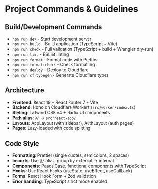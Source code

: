 # Project Commands & Guidelines

## Build/Development Commands
- `npm run dev` - Start development server
- `npm run build` - Build application (TypeScript + Vite)
- `npm run check` - Full validation (TypeScript + build + Wrangler dry-run)
- `npm run lint` - ESLint linting
- `npm run format` - Format code with Prettier
- `npm run format:check` - Check formatting
- `npm run deploy` - Deploy to Cloudflare
- `npm run cf-typegen` - Generate Cloudflare types

## Architecture
- **Frontend**: React 19 + React Router 7 + Vite
- **Backend**: Hono on Cloudflare Workers (`src/worker/index.ts`)
- **Styling**: Tailwind CSS v4 + Radix UI components
- **Path alias**: `@/` → `src/react-app/`
- **Layouts**: AppLayout (with sidebar), AuthLayout (auth pages)
- **Pages**: Lazy-loaded with code splitting

## Code Style
- **Formatting**: Prettier (single quotes, semicolons, 2 spaces)
- **Imports**: Use `@/` alias, group by external → internal
- **Components**: PascalCase, functional components with TypeScript
- **Hooks**: Use React hooks (useState, useEffect, useCallback)
- **Forms**: React Hook Form + Zod validation
- **Error handling**: TypeScript strict mode enabled
